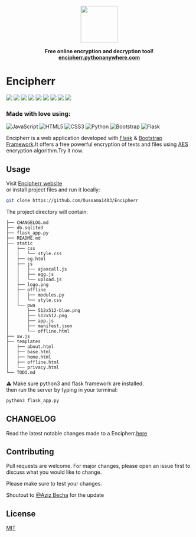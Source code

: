 <p align="center">
  <a href="https://encipherr.pythonanywhere.com/">
    <img src="https://github.com/Oussama1403/Encipherr/blob/main/static/pwa/512x512-blue.png" width="100">
  </a>
 
  <p align="center">
    <b>Free online encryption and decryption tool!</b>
    <br>
    <a href="https://encipherr.pythonanywhere.com/"><strong>encipherr.pythonanywhere.com</strong></a>
  </p>
</p>

# Encipherr 

<p>
  <img  src="https://img.shields.io/github/stars/Oussama1403/Encipherr" />
  <img src="https://img.shields.io/github/contributors/Oussama1403/Encipherr" />
  <img src="https://img.shields.io/github/last-commit/Oussama1403/Encipherr" />
  <img src="https://visitor-badge.laobi.icu/badge?page_id=Oussama1403.Encipherr" />
  <img src="https://img.shields.io/github/languages/count/Oussama1403/Encipherr" />
  <img src="https://img.shields.io/github/languages/top/Oussama1403/Encipherr" />

  <img src="https://img.shields.io/badge/license-MIT-blue.svg?color=f64152" />
  <img  src="https://img.shields.io/github/issues/Oussama1403/Encipherr" />
  <img  src="https://img.shields.io/github/issues-pr/Oussama1403/Encipherr" />
</p>

### Made with love using:
![JavaScript](https://img.shields.io/badge/javascript-%23323330.svg?style=for-the-badge&logo=javascript&logoColor=%23F7DF1E) ![HTML5](https://img.shields.io/badge/html5-%23E34F26.svg?style=for-the-badge&logo=html5&logoColor=white) ![CSS3](https://img.shields.io/badge/css3-%231572B6.svg?style=for-the-badge&logo=css3&logoColor=white) ![Python](https://img.shields.io/badge/python-%2314354C.svg?style=for-the-badge&logo=python&logoColor=white) ![Bootstrap](https://img.shields.io/badge/bootstrap-%23563D7C.svg?style=for-the-badge&logo=bootstrap&logoColor=white) ![Flask](https://img.shields.io/badge/flask-%23000.svg?style=for-the-badge&logo=flask&logoColor=white)

Encipherr is a web application developed with <a href="https://flask.palletsprojects.com/en/2.0.x/" target="_blank">Flask</a> & 
<a href="https://getbootstrap.com" target="_blank">Bootstrap Framework</a>.It offers a free powerful encryption of texts and files using <a href="https://fr.wikipedia.org/wiki/Advanced_Encryption_Standard" target="_blank">AES</a> encryption algorithm.Try it now.
## Usage
Visit <a href="https://Encipherr.pythonanywhere.com/" target="_blank">Encipherr website</a> \
or install project files and run it locally:

```bash
git clone https://github.com/Oussama1403/Encipherr

```
The project directory will contain:
```
├── CHANGELOG.md
├── db.sqlite3
├── flask_app.py
├── README.md
├── static
│   ├── css
│   │   └── style.css
│   ├── eg.html
│   ├── js
│   │   ├── ajaxcall.js
│   │   ├── egg.js
│   │   └── upload.js
│   ├── logo.png
│   ├── offline
│   │   ├── modules.py
│   │   └── style.css
│   └── pwa
│       ├── 512x512-blue.png
│       ├── 512x512.png
│       ├── app.js
│       ├── manifest.json
│       └── offline.html
├── sw.js
├── templates
│   ├── about.html
│   ├── base.html
│   ├── home.html
│   ├── offline.html
│   └── privacy.html
└── TODO.md

```

:warning: Make sure python3 and flask framework are installed. \
then run the server by typing in your terminal:

```python
python3 flask_app.py
```
## CHANGELOG
Read the latest notable changes made to a Encipherr.[here](README.md)

## Contributing
Pull requests are welcome. For major changes, please open an issue first to discuss what you would like to change.

Please make sure to test your changes.

Shoutout to [@Aziz Becha](https://github.com/azizbecha) for the update

## License
[MIT](https://choosealicense.com/licenses/mit/)
